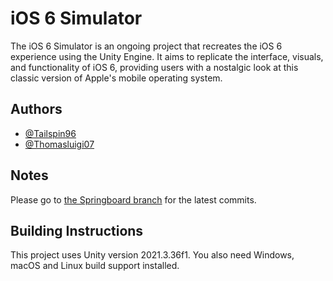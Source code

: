 # iOS 6 Simulator

The iOS 6 Simulator is an ongoing project that recreates the iOS 6 experience using the Unity Engine. It aims to replicate the interface, visuals, and functionality of iOS 6, providing users with a nostalgic look at this classic version of Apple's mobile operating system.
## Authors

- [@Tailspin96](https://www.youtube.com/@Tailspin96-ff1jb)
- [@Thomasluigi07](https://www.youtube.com/@Thomasluigi07)

## Notes

Please go to [the Springboard branch](https://github.com/OSSimulation/iOS-6-Simulator/tree/Springboard) for the latest commits.
## Building Instructions

This project uses Unity version 2021.3.36f1. You also need Windows, macOS and Linux build support installed.
